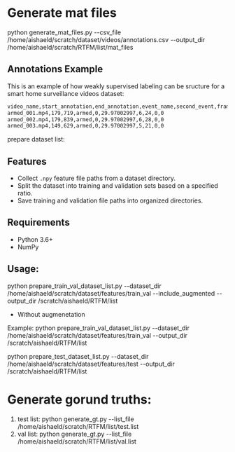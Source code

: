 # Generate mat files

python generate_mat_files.py --csv_file /home/aishaeld/scratch/dataset/videos/annotations.csv --output_dir /home/aishaeld/scratch/RTFM/list/mat_files

## Annotations Example
This is an example of how weakly supervised labeling can be sructure for a smart home surveillance videos dataset:

```bash
video_name,start_annotation,end_annotation,event_name,second_event,frame_rate,start_time,end_time,second_start_time,seond_end_time
armed_001.mp4,179,719,armed,0,29.97002997,6,24,0,0
armed_002.mp4,179,839,armed,0,29.97002997,6,28,0,0
armed_003.mp4,149,629,armed,0,29.97002997,5,21,0,0
```

prepare dataset list:
## Features
- Collect `.npy` feature file paths from a dataset directory.
- Split the dataset into training and validation sets based on a specified ratio.
- Save training and validation file paths into organized directories.

## Requirements
- Python 3.6+
- NumPy

## Usage:
python prepare_train_val_dataset_list.py --dataset_dir /home/aishaeld/scratch/dataset/features/train_val --include_augmented --output_dir /scratch/aishaeld/RTFM/list

* Without augmenetation


Example:
python prepare_train_val_dataset_list.py --dataset_dir /home/aishaeld/scratch/dataset/features/train_val --output_dir /scratch/aishaeld/RTFM/list

 python prepare_test_dataset_list.py --dataset_dir /home/aishaeld/scratch/dataset/features/test --output_dir /scratch/aishaeld/RTFM/list




# Generate gorund truths:
1. test list: python generate_gt.py --list_file /home/aishaeld/scratch/RTFM/list/test.list
2. val list: python generate_gt.py --list_file /home/aishaeld/scratch/RTFM/list/val.list